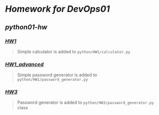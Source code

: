 # *Homework for DevOps01*

## *python01-hw*

### *[HW1](https://github.com/devops01ua/python01-hw/blob/main/homeworks/HW1.md)*

> Simple calculator is added to `python/HW1/calculator.py`

### *[HW1_advanced](https://github.com/devops01ua/python01-hw/blob/main/homeworks/HW1-advanced.md)*

> Simple password generator is added to `python/HW1/password_generator.py`

### *[HW3](https://github.com/DevOps01-ua/python01/blob/main/homeworks/HW3.md)*

> Password generator is added to `python/HW3/password_generator.py` class